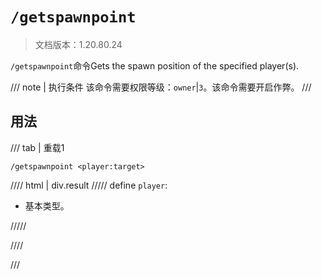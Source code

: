 # `/getspawnpoint`

> 文档版本：1.20.80.24

`/getspawnpoint`命令Gets the spawn position of the specified player(s).

/// note | 执行条件
该命令需要权限等级：`owner`|`3`。该命令需要开启作弊。
///

## 用法

/// tab | 重载1
```mcfunction
/getspawnpoint <player:target>
```

//// html | div.result
///// define
`player`: <!-- md:samp target -->

- 基本类型。


/////

////

///
